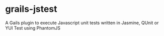grails-jstest
=============

A Gails plugin to execute Javascript unit tests written in Jasmine, QUnit or YUI Test using PhantomJS